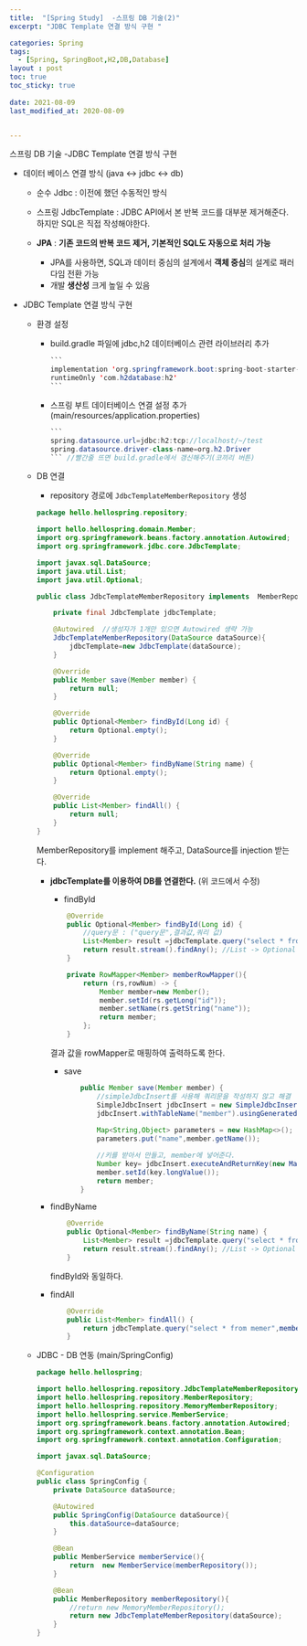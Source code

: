 ```yaml
---
title:  "[Spring Study]  -스프링 DB 기술(2)"
excerpt: "JDBC Template 연결 방식 구현 "

categories: Spring
tags:
  - [Spring, SpringBoot,H2,DB,Database]
layout : post
toc: true
toc_sticky: true
 
date: 2021-08-09
last_modified_at: 2020-08-09


---
```


스프링 DB 기술 -JDBC Template 연결 방식 구현

- 데이터 베이스 연결 방식 (java <->  jdbc <-> db)

  - 순수 Jdbc : 이전에 했던 수동적인 방식

  - 스프링 JdbcTemplate : JDBC API에서 본 반복 코드를 대부분 제거해준다. 하지만 SQL은 직접 작성해야한다.

  - **JPA** : **기존 코드의 반복 코드 제거, 기본적인 SQL도 자동으로 처리 가능**

    - JPA를 사용하면, SQL과 데이터 중심의 설계에서 **객체 중심**의 설계로 패러다임 전환 가능
    - 개발 **생산성** 크게 높일 수 있음

    

- JDBC Template 연결 방식 구현

  - 환경 설정

    - build.gradle 파일에 jdbc,h2 데이터베이스 관련 라이브러리 추가

      ~~~java
      ```
      implementation 'org.springframework.boot:spring-boot-starter-jdbc'
      runtimeOnly 'com.h2database:h2'
      ```
      ~~~

    - 스프링 부트 데이터베이스 연결 설정 추가(main/resources/application.properties)

      ~~~java
      ```
      spring.datasource.url=jdbc:h2:tcp://localhost/~/test
      spring.datasource.driver-class-name=org.h2.Driver
      ``` //빨간줄 뜨면 build.gradle에서 갱신해주기(코끼리 버튼)
      
      ~~~

  - DB 연결 

    - repository 경로에 `JdbcTemplateMemberRepository` 생성

    ```java
    package hello.hellospring.repository;
    
    import hello.hellospring.domain.Member;
    import org.springframework.beans.factory.annotation.Autowired;
    import org.springframework.jdbc.core.JdbcTemplate;
    
    import javax.sql.DataSource;
    import java.util.List;
    import java.util.Optional;
    
    public class JdbcTemplateMemberRepository implements  MemberRepository{
    
        private final JdbcTemplate jdbcTemplate;
    
        @Autowired  //생성자가 1개만 있으면 Autowired 생략 가능
        JdbcTemplateMemberRepository(DataSource dataSource){
            jdbcTemplate=new JdbcTemplate(dataSource);
        }
    
        @Override
        public Member save(Member member) {
            return null;
        }
    
        @Override
        public Optional<Member> findById(Long id) {
            return Optional.empty();
        }
    
        @Override
        public Optional<Member> findByName(String name) {
            return Optional.empty();
        }
    
        @Override
        public List<Member> findAll() {
            return null;
        }
    }
    ```

    MemberRepository를 implement 해주고, DataSource를 injection 받는다.

    

    - **jdbcTemplate를 이용하여 DB를 연결한다.** (위 코드에서 수정)

      - findById

      ```java
          @Override
          public Optional<Member> findById(Long id) {
              //query문 : ("query문",결과값,쿼리 값) 
              List<Member> result =jdbcTemplate.query("select * from member where id= ? ",memberRowMapper(),id);
              return result.stream().findAny(); //List -> Optional
          }
      
          private RowMapper<Member> memberRowMapper(){
              return (rs,rowNum) -> {
                  Member member=new Member();
                  member.setId(rs.getLong("id"));
                  member.setName(rs.getString("name"));
                  return member;
              };
          }
      ```

      결과 값을 rowMapper로 매핑하여 출력하도록 한다.

      - save

        ```java
            public Member save(Member member) {
                //simpleJdbcInsert를 사용해 쿼리문을 작성하지 않고 해결
                SimpleJdbcInsert jdbcInsert = new SimpleJdbcInsert(jdbcTemplate);
                jdbcInsert.withTableName("member").usingGeneratedKeyColumns("id");
        			
                Map<String,Object> parameters = new HashMap<>();
                parameters.put("name",member.getName());
        
                //키를 받아서 만들고, member에 넣어준다.
                Number key= jdbcInsert.executeAndReturnKey(new MapSqlParameterSource(parameters));
                member.setId(key.longValue());
                return member;
            }
        ```

    - findByName

      ```java
          @Override
          public Optional<Member> findByName(String name) {
              List<Member> result =jdbcTemplate.query("select * from member where name= ? ",memberRowMapper(),name);
              return result.stream().findAny(); //List -> Optional
          }
      ```

      findById와 동일하다.

      

    - findAll

      ```java
          @Override
          public List<Member> findAll() {
              return jdbcTemplate.query("select * from memer",memberRowMapper());
          }
      ```

  - JDBC - DB 연동 (main/SpringConfig)

    ```java
    package hello.hellospring;
    
    import hello.hellospring.repository.JdbcTemplateMemberRepository;
    import hello.hellospring.repository.MemberRepository;
    import hello.hellospring.repository.MemoryMemberRepository;
    import hello.hellospring.service.MemberService;
    import org.springframework.beans.factory.annotation.Autowired;
    import org.springframework.context.annotation.Bean;
    import org.springframework.context.annotation.Configuration;
    
    import javax.sql.DataSource;
    
    @Configuration
    public class SpringConfig {
        private DataSource dataSource;
    
        @Autowired
        public SpringConfig(DataSource dataSource){
            this.dataSource=dataSource;
        }
    
        @Bean
        public MemberService memberService(){
            return  new MemberService(memberRepository());
        }
    
        @Bean
        public MemberRepository memberRepository(){
            //return new MemoryMemberRepository();
            return new JdbcTemplateMemberRepository(dataSource);
        }
    }
    
    ```

    

